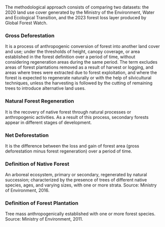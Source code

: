 The methodological approach consists of comparing two datasets: the 2020 land
use cover generated by the Ministry of the Environment, Water and Ecological
Transition, and the 2023 forest loss layer produced by Global Forest Watch.

### Gross Deforestation

It is a process of anthropogenic conversion of forest into another land cover and
use; under the thresholds of height, canopy coverage, or area established in the
forest definition over a period of time, without considering regeneration areas
during the same period. The term excludes areas of forest plantations removed as
a result of harvest or logging, and areas where trees were extracted due to forest
exploitation, and where the forest is expected to regenerate naturally or with the
help of silvicultural techniques, unless the harvesting is followed by the cutting of
remaining trees to introduce alternative land uses.

### Natural Forest Regeneration

It is the recovery of native forest through natural processes or anthropogenic
activities. As a result of this process, secondary forests appear in different stages
of development.

### Net Deforestation

It is the difference between the loss and gain of forest area (gross deforestation
minus forest regeneration) over a period of time.

### Definition of Native Forest

An arboreal ecosystem, primary or secondary, regenerated by natural succession;
characterized by the presence of trees of different native species, ages, and
varying sizes, with one or more strata. Source: Ministry of Environment, 2016.

### Definition of Forest Plantation

Tree mass anthropogenically established with one or more forest species. Source:
Ministry of Environment, 2011.
